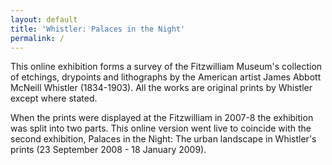 ```yaml
---
layout: default
title: 'Whistler: Palaces in the Night'
permalink: /
---
```


This online exhibition forms a survey of the Fitzwilliam Museum's collection of etchings, drypoints and lithographs by the American artist James Abbott McNeill Whistler (1834-1903). All the works are original prints by Whistler except where stated.

When the prints were displayed at the Fitzwilliam in 2007-8 the exhibition was split into two parts. This online version went live to coincide with the second exhibition, Palaces in the Night: The urban landscape in Whistler's prints (23 September 2008 - 18 January 2009).
